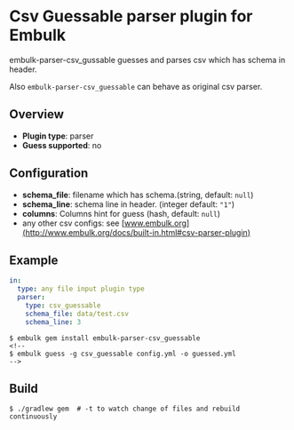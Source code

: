 # Csv Guessable parser plugin for Embulk
embulk-parser-csv_gussable guesses and parses csv which has schema in header.

Also `embulk-parser-csv_guessable` can behave as original csv parser.

## Overview

* **Plugin type**: parser
* **Guess supported**: no

## Configuration

- **schema_file**: filename which has schema.(string, default: `null`)
- **schema_line**: schema line in header. (integer default: `"1"`)
- **columns**: Columns hint for guess (hash, default: `null`)
- any other csv configs: see [www.embulk.org](http://www.embulk.org/docs/built-in.html#csv-parser-plugin)

## Example

```yaml
in:
  type: any file input plugin type
  parser:
    type: csv_guessable
    schema_file: data/test.csv
    schema_line: 3
```

<!--
(If guess supported) you don't have to write `parser:` section in the configuration file. After writing `in:` section, you can let embulk guess `parser:` section using this command:
-->

```
$ embulk gem install embulk-parser-csv_guessable
<!--
$ embulk guess -g csv_guessable config.yml -o guessed.yml
-->
```

## Build

```
$ ./gradlew gem  # -t to watch change of files and rebuild continuously
```
